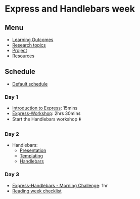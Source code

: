 # Express and Handlebars week

## Menu

- [Learning Outcomes](./learning-outcomes.md)
- [Research topics](./research-afternoon.md)
- [Project](./project.md)
- [Resources](./resources)

## Schedule

- [Default schedule](../schedules/default.md)

### Day 1

- [Introduction to Express](https://github.com/foundersandcoders/introduction-to-express): 15mins
- [Express-Workshop](https://github.com/foundersandcoders/express-workshop): 2hrs 30mins
- Start the Handlebars workshop :arrow_down:

### Day 2

-  Handlebars:
   - [Presentation](https://docs.google.com/presentation/d/1AHAMQxpudl0zwwR2yADIoB7Luf58urJpKaqqTb1dhu0/edit?usp=sharing)
   - [Templating](https://github.com/m4v15/templating/)
   - [Handlebars](https://github.com/m4v15/country-express)

### Day 3

- [Express-Handlebars - Morning Challenge](https://github.com/foundersandcoders/express-handlebars-challenge): 1hr
- [Reading week checklist](https://github.com/webahead/master-reference/blob/master/coursebook/general/reading-week-checklist.md)
